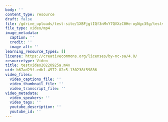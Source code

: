 ```yaml
---
body: ''
content_type: resource
draft: false
file: /gdrive_uploads/test-site/1XBFjgtIQf3nMvY7QVXzC0He-oyNgc3Sg/testvideo20220925a.m4v
file_type: video/mp4
image_metadata:
  caption: ''
  credit: ''
  image-alt: ''
learning_resource_types: []
license: https://creativecommons.org/licenses/by-nc-sa/4.0/
resourcetype: Video
title: testvideo20220925a.m4v
uid: b67ad29f-edb1-4572-82c5-130238f59836
video_files:
  video_captions_file: ''
  video_thumbnail_file: ''
  video_transcript_file: ''
video_metadata:
  video_speakers: ''
  video_tags: ''
  youtube_description: ''
  youtube_id: ''
---
```

